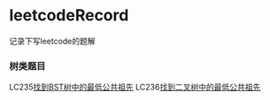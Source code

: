 # leetcodeRecord
记录下写leetcode的题解
### 树类题目
LC235[找到BST树中的最低公共祖先](/fundamental/Dfs/LowestCommonAncestorInBST.java)
LC236[找到二叉树中的最低公共祖先](/fundamental/Dfs/LowestCommonAncestor.java)

